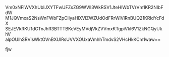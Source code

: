 Vm0xNFlWVXhUblJXYTFwUFZsZG9WVll3WkRSV1JteHlWbTVrVm1KR2NIbFdW
M1JQVmxaS2NsWnFWbFZpClIyaHlXVlZWZUdOdFRrWlViRnBUQ21KRldYcFdX
SEJEVkRKU1dGTnJhR3BTTTBKeVEyMVdjVkZVVmxKTgpiVkl6V1ZkNGQyUkhV
alpOUlhSRVlsWktOVnBXUlRsUVVXOUxaVmhhTmdvS2VHcHkKCm1waw==

fjw